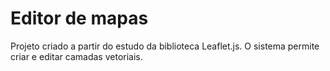 # Editor de mapas

Projeto criado a partir do estudo da biblioteca Leaflet.js. O sistema permite criar e editar camadas vetoriais. 
